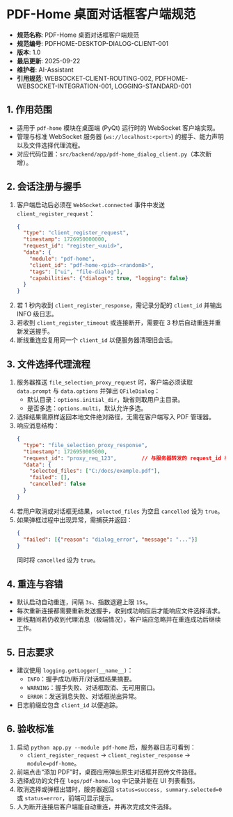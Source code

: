 ﻿# PDF-Home 桌面对话框客户端规范

- **规范名称**: PDF-Home 桌面对话框客户端规范
- **规范编号**: PDFHOME-DESKTOP-DIALOG-CLIENT-001
- **版本**: 1.0
- **最后更新**: 2025-09-22
- **维护者**: AI-Assistant
- **引用规范**: WEBSOCKET-CLIENT-ROUTING-002, PDFHOME-WEBSOCKET-INTEGRATION-001, LOGGING-STANDARD-001

## 1. 作用范围
- 适用于 `pdf-home` 模块在桌面端 (PyQt) 运行时的 WebSocket 客户端实现。
- 管理与标准 WebSocket 服务器 (`ws://localhost:<port>`) 的握手、能力声明以及文件选择代理流程。
- 对应代码位置：`src/backend/app/pdf-home_dialog_client.py`（本次新增）。

## 2. 会话注册与握手
1. 客户端启动后必须在 `WebSocket.connected` 事件中发送 `client_register_request`：
   ```json
   {
     "type": "client_register_request",
     "timestamp": 1726950000000,
     "request_id": "register_<uuid>",
     "data": {
       "module": "pdf-home",
       "client_id": "pdf-home-<pid>-<random8>",
       "tags": ["ui", "file-dialog"],
       "capabilities": {"dialogs": true, "logging": false}
     }
   }
   ```
2. 若 1 秒内收到 `client_register_response`，需记录分配的 `client_id` 并输出 INFO 级日志。
3. 若收到 `client_register_timeout` 或连接断开，需要在 3 秒后自动重连并重新发送握手。
4. 断线重连应复用同一个 `client_id` 以便服务器清理旧会话。

## 3. 文件选择代理流程
1. 服务器推送 `file_selection_proxy_request` 时，客户端必须读取 `data.prompt` 与 `data.options` 并弹出 `QFileDialog`：
   - 默认目录：`options.initial_dir`，缺省则取用户主目录。
   - 是否多选：`options.multi`，默认允许多选。
2. 选择结果需原样返回本地文件绝对路径，无需在客户端写入 PDF 管理器。
3. 响应消息结构：
   ```json
   {
     "type": "file_selection_proxy_response",
     "timestamp": 1726950005000,
     "request_id": "proxy_req_123",        // 与服务器转发的 request_id 相同
     "data": {
       "selected_files": ["C:/docs/example.pdf"],
       "failed": [],
       "cancelled": false
     }
   }
   ```
4. 若用户取消或对话框无结果，`selected_files` 为空且 `cancelled` 设为 `true`。
5. 如果弹框过程中出现异常，需捕获并返回：
   ```json
   {
     "failed": [{"reason": "dialog_error", "message": "..."}]
   }
   ```
   同时将 `cancelled` 设为 `true`。

## 4. 重连与容错
- 默认启动自动重连，间隔 `3s`、指数退避上限 `15s`。
- 每次重新连接都需要重新发送握手，收到成功响应后才能响应文件选择请求。
- 断线期间若仍收到代理消息（极端情况），客户端应忽略并在重连成功后继续工作。

## 5. 日志要求
- 建议使用 `logging.getLogger(__name__)`：
  - `INFO`：握手成功/断开/对话框结果摘要。
  - `WARNING`：握手失败、对话框取消、无可用窗口。
  - `ERROR`：发送消息失败、对话框抛出异常。
- 日志前缀应包含 `client_id` 以便追踪。

## 6. 验收标准
1. 启动 `python app.py --module pdf-home` 后，服务器日志可看到：
   - `client_register_request` → `client_register_response` → `module=pdf-home`。
2. 前端点击“添加 PDF”时，桌面应用弹出原生对话框并回传文件路径。
3. 选择成功的文件在 `logs/pdf-home.log` 中记录并能在 UI 列表看到。
4. 取消选择或弹框出错时，服务器返回 `status=success, summary.selected=0` 或 `status=error`，前端可显示提示。
5. 人为断开连接后客户端能自动重连，并再次完成文件选择。 
